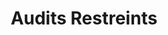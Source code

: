 ---
title: Audits Restreints
sorte: Audit
description: "Réalisation d'un audit sur les critères les plus courants, considérés comme essentiels. Et vérifiable sur l'ensemble des services numériques de l'inventaire."
goals:
 - "#Accessibilité, #Performance, #Securtity,..."
 - Elargir les critères
persons: 2
days: 4
skills:
  - Développement
pack: 2
---